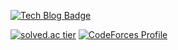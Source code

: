 
[![Tech Blog Badge](http://img.shields.io/badge/-Tech%20blog-black?style=flat-square&logo=github&link=https://suhwanc.tistory.com/)](https://suhwanc.tistory.com/)

[![solved.ac tier](http://mazassumnida.wtf/api/v2/generate_badge?boj=soo7652)](https://solved.ac/soo7652)
[![CodeForces Profile](https://cf.leed.at?id=suhwanc)](https://codeforces.com/profile/suhwanc)
